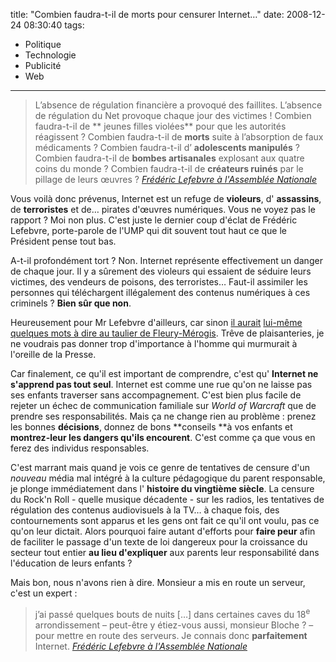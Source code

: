 title: "Combien faudra-t-il de morts pour censurer Internet&#8230;"
date: 2008-12-24 08:30:40
tags:
  - Politique
  - Technologie
  - Publicité
  - Web
---

> L’absence de régulation financière a provoqué des faillites. L’absence de régulation du Net provoque chaque jour des victimes ! Combien faudra-t-il de ** jeunes filles violées** pour que les autorités réagissent ? Combien faudra-t-il de **morts** suite à l’absorption de faux médicaments ? Combien faudra-t-il d’ **adolescents manipulés** ? Combien faudra-t-il de **bombes artisanales** explosant aux quatre coins du monde ? Combien faudra-t-il de **créateurs ruinés** par le pillage de leurs œuvres ?
>   <cite>[Frédéric Lefebvre à l'Assemblée Nationale](//www.assemblee-nationale.fr/13/cri/2008-2009/20090103.asp)</cite>

Vous voilà donc prévenus, Internet est un refuge de **violeurs**, d' **assassins**, de **terroristes** et de&#8230; pirates d'œuvres numériques. Vous ne voyez pas le rapport ? Moi non plus. C'est juste le dernier coup d'éclat de Frédéric Lefebvre, porte-parole de l'UMP qui dit souvent tout haut ce que le Président pense tout bas.

A-t-il profondément tort ? Non. Internet représente effectivement un danger de chaque jour. Il y a sûrement des violeurs qui essaient de séduire leurs victimes, des vendeurs de poisons, des terroristes&#8230; Faut-il assimiler les personnes qui téléchargent illégalement des contenus numériques à ces criminels ? **Bien sûr que non**.

Heureusement pour Mr Lefebvre d'ailleurs, car sinon [il aurait](//blog.lefigaro.fr/hightech/2008/12/quand-frederic-lefebvre-pille.html) [lui-même](//blog.lefigaro.fr/hightech/2008/12/quand-frederic-lefebvre-pille.html) [quelques mots à dire au taulier de Fleury-Mérogis](//blog.lefigaro.fr/hightech/2008/12/quand-frederic-lefebvre-pille.html). Trêve de plaisanteries, je ne voudrais pas donner trop d'importance à l'homme qui murmurait à l'oreille de la Presse.

Car finalement, ce qu'il est important de comprendre, c'est qu' **Internet ne s'apprend pas tout seul**. Internet est comme une rue qu'on ne laisse pas ses enfants traverser sans accompagnement. C'est bien plus facile de rejeter un échec de communication familiale sur _World of Warcraft_ que de prendre ses responsabilités. Mais ça ne change rien au problème : prenez les bonnes **décisions**, donnez de bons **conseils **à vos enfants et **montrez-leur les dangers qu'ils encourent**. C'est comme ça que vous en ferez des individus responsables.

C'est marrant mais quand je vois ce genre de tentatives de censure d'un _nouveau_ média mal intégré à la culture pédagogique du parent responsable, je plonge immédiatement dans l' **histoire du vingtième siècle**. La censure du Rock'n Roll - quelle musique décadente - sur les radios, les tentatives de régulation des contenus audiovisuels à la TV&#8230; à chaque fois, des contournements sont apparus et les gens ont fait ce qu'il ont voulu, pas ce qu'on leur dictait. Alors pourquoi faire autant d'efforts pour **faire peur** afin de faciliter le passage d'un texte de loi dangereux pour la croissance du secteur tout entier **au lieu d'expliquer** aux parents leur responsabilité dans l'éducation de leurs enfants ?

Mais bon, nous n'avons rien à dire. Monsieur a mis en route un serveur, c'est un expert :

> j’ai passé quelques bouts de nuits [&#8230;] dans certaines caves du 18<sup>e</sup> arrondissement – peut-être y étiez-vous aussi, monsieur Bloche ? – pour mettre en route des serveurs. Je connais donc **parfaitement** Internet.
>   <cite>[Frédéric Lefebvre à l'Assemblée Nationale](//www.assemblee-nationale.fr/13/cri/2008-2009/20090103.asp)</cite>